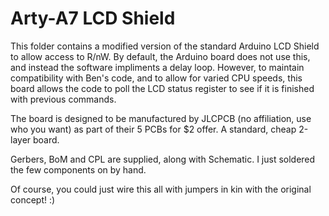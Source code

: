 # Arty-A7 LCD Shield

This folder contains a modified version of the standard Arduino LCD Shield to allow access to R/nW. By default, the Arduino board does not use this, and instead the software impliments a delay loop. However, to maintain compatibility with Ben's code, and to allow for varied CPU speeds, this board allows the code to poll the LCD status register to see if it is finished with previous commands.

The board is designed to be manufactured by JLCPCB (no affiliation, use who you want) as part of their 5 PCBs for $2 offer. A standard, cheap 2-layer board.

Gerbers, BoM and CPL are supplied, along with Schematic. I just soldered the few components on by hand.

Of course, you could just wire this all with jumpers in kin with the original concept! :)